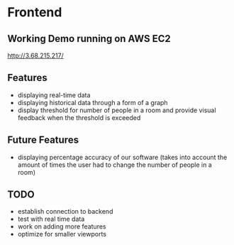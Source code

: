 # Frontend

## Working Demo running on AWS EC2
http://3.68.215.217/

## Features
- displaying real-time data
- displaying historical data through a form of a graph
- display threshold for number of people in a room and provide visual feedback when the threshold is exceeded

## Future Features
- displaying percentage accuracy of our software (takes into account the amount of times the user had to change the number of people in a room)

## TODO
- establish connection to backend
- test with real time data
- work on adding more features
- optimize for smaller viewports